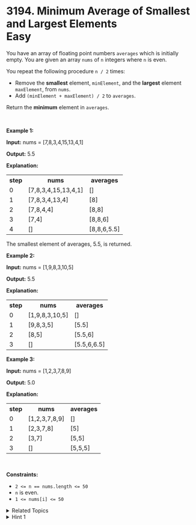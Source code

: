 
# 3194. Minimum Average of Smallest and Largest Elements<br> Easy

<p>You have an array of floating point numbers <code>averages</code> which is initially empty. You are given an array <code>nums</code> of <code>n</code> integers where <code>n</code> is even.</p>

<p>You repeat the following procedure <code>n / 2</code> times:</p>

<ul>
	<li>Remove the <strong>smallest</strong> element, <code>minElement</code>, and the <strong>largest</strong> element <code>maxElement</code>,&nbsp;from <code>nums</code>.</li>
	<li>Add <code>(minElement + maxElement) / 2</code> to <code>averages</code>.</li>
</ul>

<p>Return the <strong>minimum</strong> element in <code>averages</code>.</p>

<p>&nbsp;</p>
<p><strong class="example">Example 1:</strong></p>

<div class="example-block">
<p><strong>Input:</strong> <span class="example-io">nums = [7,8,3,4,15,13,4,1]</span></p>

<p><strong>Output:</strong> <span class="example-io">5.5</span></p>

<p><strong>Explanation:</strong></p>

<table>
	<tbody>
		<tr>
			<th>step</th>
			<th>nums</th>
			<th>averages</th>
		</tr>
		<tr>
			<td>0</td>
			<td>[7,8,3,4,15,13,4,1]</td>
			<td>[]</td>
		</tr>
		<tr>
			<td>1</td>
			<td>[7,8,3,4,13,4]</td>
			<td>[8]</td>
		</tr>
		<tr>
			<td>2</td>
			<td>[7,8,4,4]</td>
			<td>[8,8]</td>
		</tr>
		<tr>
			<td>3</td>
			<td>[7,4]</td>
			<td>[8,8,6]</td>
		</tr>
		<tr>
			<td>4</td>
			<td>[]</td>
			<td>[8,8,6,5.5]</td>
		</tr>
	</tbody>
</table>
The smallest element of averages, 5.5, is returned.</div>

<p><strong class="example">Example 2:</strong></p>

<div class="example-block">
<p><strong>Input:</strong> <span class="example-io">nums = [1,9,8,3,10,5]</span></p>

<p><strong>Output:</strong> <span class="example-io">5.5</span></p>

<p><strong>Explanation:</strong></p>

<table>
	<tbody>
		<tr>
			<th>step</th>
			<th>nums</th>
			<th>averages</th>
		</tr>
		<tr>
			<td>0</td>
			<td><span class="example-io">[1,9,8,3,10,5]</span></td>
			<td>[]</td>
		</tr>
		<tr>
			<td>1</td>
			<td><span class="example-io">[9,8,3,5]</span></td>
			<td>[5.5]</td>
		</tr>
		<tr>
			<td>2</td>
			<td><span class="example-io">[8,5]</span></td>
			<td>[5.5,6]</td>
		</tr>
		<tr>
			<td>3</td>
			<td>[]</td>
			<td>[5.5,6,6.5]</td>
		</tr>
	</tbody>
</table>
</div>

<p><strong class="example">Example 3:</strong></p>

<div class="example-block">
<p><strong>Input:</strong> <span class="example-io">nums = [1,2,3,7,8,9]</span></p>

<p><strong>Output:</strong> <span class="example-io">5.0</span></p>

<p><strong>Explanation:</strong></p>

<table>
	<tbody>
		<tr>
			<th>step</th>
			<th>nums</th>
			<th>averages</th>
		</tr>
		<tr>
			<td>0</td>
			<td><span class="example-io">[1,2,3,7,8,9]</span></td>
			<td>[]</td>
		</tr>
		<tr>
			<td>1</td>
			<td><span class="example-io">[2,3,7,8]</span></td>
			<td>[5]</td>
		</tr>
		<tr>
			<td>2</td>
			<td><span class="example-io">[3,7]</span></td>
			<td>[5,5]</td>
		</tr>
		<tr>
			<td>3</td>
			<td><span class="example-io">[]</span></td>
			<td>[5,5,5]</td>
		</tr>
	</tbody>
</table>
</div>

<p>&nbsp;</p>
<p><strong>Constraints:</strong></p>

<ul>
	<li><code>2 &lt;= n == nums.length &lt;= 50</code></li>
	<li><code>n</code> is even.</li>
	<li><code>1 &lt;= nums[i] &lt;= 50</code></li>
</ul>


<details>

<summary> Related Topics </summary>

-	`Array`
-	`Two Pointers`
-	`Sorting`

</details>


<details>
<summary> Hint 1 </summary>
If <code>nums</code> is sorted, then the elements of <code>averages</code> are <code>(nums[i] + nums[n - i - 1]) / 2</code>  for all <code>i < n / 2</code>.
</details>